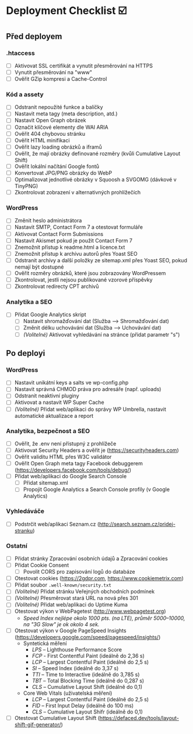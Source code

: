 # Deployment Checklist ☑️

## Před deployem

### .htaccess
- [ ] Aktivovat SSL certifikát a vynutit přesměrování na HTTPS
- [ ] Vynutit přesměrování na "www"
- [ ] Ověřit GZip kompresi a Cache-Control

### Kód a assety
- [ ] Odstranit nepoužité funkce a balíčky
- [ ] Nastavit meta tagy (meta description, atd.)
- [ ] Nastavit Open Graph obrázek
- [ ] Označit klíčové elementy dle WAI ARIA
- [ ] Ověřit 404 chybovou stránku
- [ ] Ověřit HTML minifikaci
- [ ] Ověřit lazy loading obrázků a iframů
- [ ] Ověřit, že mají obrázky definované rozměry (kvůli Cumulative Layout Shift)
- [ ] Ověřit lokální načítání Google fontů
- [ ] Konvertovat JPG/PNG obrázky do WebP
- [ ] Optimalizovat jednotlivé obrázky v Squoosh a SVGOMG (dávkové v TinyPNG)
- [ ] Zkontrolovat zobrazení v alternativných prohlížečích

### WordPress
- [ ] Změnit heslo administrátora
- [ ] Nastavit SMTP, Contact Form 7 a otestovat formuláře
- [ ] Aktivovat Contact Form Submissions
- [ ] Nastavit Akismet pokud je použit Contact Form 7
- [ ] Znemožnit přístup k readme.html a licence.txt
- [ ] Znemožnit přístup k archívu autorů přes Yoast SEO
- [ ] Odstranit archívy a další položky ze sitemap.xml přes Yoast SEO, pokud nemají být dostupné
- [ ] Ověřit rozměry obrázků, které jsou zobrazovány WordPressem
- [ ] Zkontrolovat, jestli nejsou publikované vzorové příspěvky
- [ ] Zkontrolovat redirecty CPT archivů

### Analytika a SEO
- [ ] Přidat Google Analytics skript
	- [ ] Nastavit shromažďování dat (Služba –> Shromažďování dat)
 	- [ ] Změnit délku uchovávání dat (Služba –> Uchovávání dat)
	- [ ] _(Volitelné)_ Aktivovat vyhledávání na stránce (přidat parametr "s")

## Po deployi

### WordPress
- [ ] Nastavit unikátní keys a salts ve wp-config.php
- [ ] Nastavit správná CHMOD práva pro adresáře (např. uploads)
- [ ] Odstranit neaktivní pluginy
- [ ] Aktivovat a nastavit WP Super Cache
- [ ] _(Volitelné)_ Přidat web/aplikaci do správy WP Umbrella, nastavit automatické aktualizace a report

### Analytika, bezpečnost a SEO
- [ ] Ověřit, že .env není přístupný z prohlížeče
- [ ] Aktivovat Security Headers a ověřit je (https://securityheaders.com)
- [ ] Ověřit validitu HTML přes W3C validátor
- [ ] Ověřit Open Graph meta tagy Facebook debuggerem (https://developers.facebook.com/tools/debug/)
- [ ] Přidat web/aplikaci do Google Search Console
	- [ ] Přidat sitemap.xml
	- [ ] Propojit Google Analytics a Search Console profily (v Google Analytics)

### Vyhledáváče
- [ ] Podstrčit web/aplikaci Seznam.cz (http://search.seznam.cz/pridej-stranku)

### Ostatní
- [ ] Přidat stránky Zpracování osobních údajů a Zpracování cookies
- [ ] Přidat Cookie Consent
	- [ ] Povolit CORS pro zapisování logů do databáze
- [ ] Otestovat cookies (https://2gdpr.com, https://www.cookiemetrix.com)
- [ ] Přidat soubor `.well-known/security.txt`
- [ ] _(Volitelné)_ Přidat stránku Veřejných obchodních podmínek
- [ ] _(Volitelné)_ Přesměrovat stará URL na nová přes 301
- [ ] _(Volitelné)_ Přidat web/aplikaci do Uptime Kuma
- [ ] Otestovat výkon v WebPagetest (http://www.webpagetest.org)
	- _Speed Index nejlépe okolo 1000 pts. (na LTE), průměr 5000–10000, na "3G Slow" je ok okolo 4 sek._
- [ ] Otestovat výkon v Google PageSpeed Insights (https://developers.google.com/speed/pagespeed/insights/)
	- Syntetická měření
		- _LPS_ – Lighthouse Performance Score
		- _FCP_ - First Contentful Paint (ideálně do 2,36 s)
		- _LCP_ – Largest Contentful Paint (ideálně do 2,5 s)
		- _SI_ – Speed Index (ideálně do 3,37 s)
		- _TTI_ – Time to Interactive (ideálně do 3,785 s)
		- _TBT_ – Total Blocking Time (ideálně do 0,287 s)
		- _CLS_ – Cumulative Layout Shift (ideálně do 0,1)
	- Core Web Vitals (uživatelská měření)
		- _LCP_ – Largest Contentful Paint (ideálně do 2,5 s)
		- _FID_ – First Input Delay (ideálně do 100 ms)
		- _CLS_ – Cumulative Layout Shifr (ideálně do 0,1)
- [ ] Otestovat Cumulative Layout Shift (https://defaced.dev/tools/layout-shift-gif-generator/)

